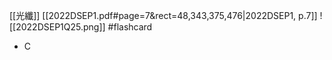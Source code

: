 [[光纖]]
[[2022DSEP1.pdf#page=7&rect=48,343,375,476|2022DSEP1, p.7]]
![[2022DSEP1Q25.png]] #flashcard 
- C

